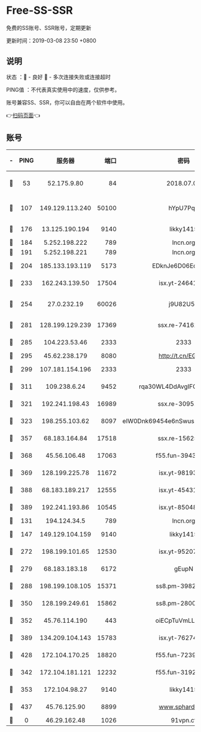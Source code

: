 # Free-SS-SSR

免费的SS账号、SSR账号，定期更新

更新时间：2019-03-08 23:50 +0800

## 说明

状态     ：🙂 - 良好 🙁 - 多次连接失败或连接超时

PING值   ：不代表真实使用中的速度，仅供参考。

账号兼容SS、SSR，你可以自由在两个软件中使用。

👉[扫码页面](https://liesauer.github.io/Free-SS-SSR/)👈

## 账号

|-|PING|服务器|端口|密码|加密方式|区域|
|:----:|:----:|:-----:|-----:|:----:|:----:|:----:|
|🙂|53|52.175.9.80|84|2018.07.07|chacha20-ietf-poly1305|HK|
|🙂|107|149.129.113.240|50100|hYpU7PqP|chacha20-ietf-poly1305|CN|
|🙂|176|13.125.190.194|9140|likky1415|aes-256-cfb|KR|
|🙂|184|5.252.198.222|789|lncn.org|rc4|JP|
|🙂|191|5.252.198.221|789|lncn.org|rc4|JP|
|🙂|204|185.133.193.119|5173|EDknJe6D06EoWDaw|aes-256-cfb|US|
|🙂|233|162.243.139.50|17504|isx.yt-24641776|aes-256-cfb|US|
|🙂|254|27.0.232.19|60026|j9U82U53|xchacha20-ietf-poly1305|HK|
|🙂|281|128.199.129.239|17369|ssx.re-74162614|aes-256-cfb|SG|
|🙂|285|104.223.53.46|2333|2333|aes-256-cfb|US|
|🙂|295|45.62.238.179|8080|http://t.cn/EGJIyrl|rc4-md5|CA|
|🙂|299|107.181.154.196|2333|2333|aes-256-cfb|US|
|🙂|311|109.238.6.24|9452|rqa30WL4DdAvgIFG6Fs3znzTa|aes-256-cfb|FR|
|🙂|321|192.241.198.43|16989|ssx.re-30951670|aes-256-cfb|US|
|🙂|323|198.255.103.62|8097|eIW0Dnk69454e6nSwuspv9DmS201tQ0D|aes-256-cfb|US|
|🙂|357|68.183.164.84|17518|ssx.re-15625176|aes-256-cfb|US|
|🙂|368|45.56.106.48|17063|f55.fun-39436500|aes-256-cfb|US|
|🙂|369|128.199.225.78|11672|isx.yt-98193362|aes-256-cfb|SG|
|🙂|388|68.183.189.217|12555|isx.yt-45431620|aes-256-cfb|SG|
|🙂|389|192.241.193.86|10545|isx.yt-85048474|aes-256-cfb|US|
|🙂|131|194.124.34.5|789|lncn.org|rc4|JP|
|🙂|147|149.129.104.159|9140|likky1415|aes-256-cfb|CN|
|🙂|272|198.199.101.65|12530|isx.yt-95207438|aes-256-cfb|US|
|🙂|279|68.183.183.18|6172|gEupN|aes-256-cfb|SG|
|🙂|288|198.199.108.105|15371|ss8.pm-39823085|aes-256-cfb|US|
|🙂|350|128.199.249.61|15862|ss8.pm-28005888|aes-256-cfb|SG|
|🙂|352|45.76.114.190|443|oiECpTuVmLLxk4Ts|aes-256-cfb|AU|
|🙂|389|134.209.104.143|15783|isx.yt-76274027|aes-256-cfb|SG|
|🙂|428|172.104.170.25|18820|f55.fun-72397693|aes-256-cfb|SG|
|🙁|342|172.104.181.121|12232|f55.fun-31925719|aes-256-cfb|SG|
|🙁|353|172.104.98.27|9140|likky1415|aes-256-cfb|JP|
|🙁|437|45.76.125.90|8899|www.sphard.com|aes-256-cfb|AU|
|🙁|0|46.29.162.48|1026|91vpn.cf|rc4-md5|RU|

